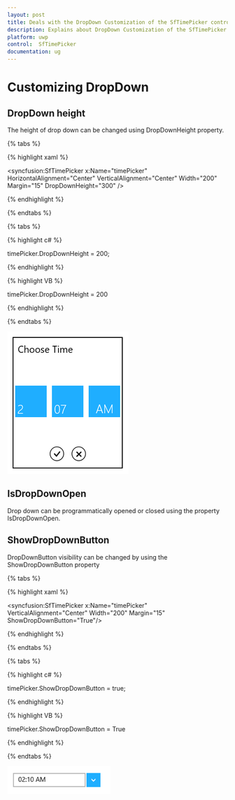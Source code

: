 ```yaml
---
layout: post
title: Deals with the DropDown Customization of the SfTimePicker control for UWP
description: Explains about DropDown Customization of the SfTimePicker control for UWP
platform: uwp
control:  SfTimePicker
documentation: ug
---
```

# Customizing DropDown

## DropDown height

The height of drop down can be changed using DropDownHeight property.

{% tabs %}

{% highlight xaml %}

 <syncfusion:SfTimePicker x:Name="timePicker" HorizontalAlignment="Center" VerticalAlignment="Center"  Width="200" Margin="15" DropDownHeight="300" />

{% endhighlight %}

{% endtabs %}

{% tabs %}

{% highlight c# %}

timePicker.DropDownHeight = 200;

{% endhighlight %}

{% highlight VB %}

timePicker.DropDownHeight = 200

{% endhighlight %}

{% endtabs %}

![](Features_images/Customizing-DropDown_img2.png)


## IsDropDownOpen

Drop down can be programmatically opened or closed using the property IsDropDownOpen.

## ShowDropDownButton

DropDownButton visibility can be changed by using the ShowDropDownButton property

{% tabs %}

{% highlight xaml %}

   <syncfusion:SfTimePicker x:Name="timePicker" VerticalAlignment="Center"  Width="200" Margin="15" ShowDropDownButton="True"/>

{% endhighlight %}

{% endtabs %}

{% tabs %}

{% highlight c# %}

 timePicker.ShowDropDownButton = true;

{% endhighlight %}

{% highlight VB %}

 timePicker.ShowDropDownButton = True

{% endhighlight %}


{% endtabs %}

![](Features_images/Customizing-DropDown_img3.png)